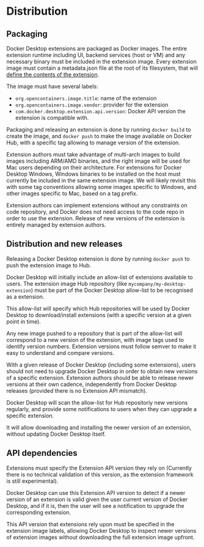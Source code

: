 # Distribution

## Packaging

Docker Desktop extensions are packaged as Docker images. The entire extension runtime including UI, backend services (host or VM) and any necessary binary must be included in the extension image.
Every extension image must contain a metadata.json file at the root of its filesystem, that will [define the contents of the extension](METADATA.md).

The image must have several labels:

- `org.opencontainers.image.title`: name of the extension
- `org.opencontainers.image.vendor`: provider for the extension
- `com.docker.desktop.extension.api.version`: Docker API version the extension is compatible with.

Packaging and releasing an extension is done by running `docker build` to create the image, and `docker push` to make the image available on Docker Hub, with a specific tag allowing to manage version of the extension.

Extension authors must take advantage of multi-arch images to build images including ARM/AMD binaries, and the right image will be used for Mac users depending on their architecture.
For extensions for Docker Desktop Windows, Windows binaries to be installed on the host must currently be included in the same extension image. We will likely revisit this with some tag conventions allowing some images specific to Windows, and other images specific to Mac, based on a tag prefix.

Extension authors can implement extensions without any constraints on code repository, and Docker does not need access to the code repo in order to use the extension. Release of new versions of the extension is entirely managed by extension authors.

## Distribution and new releases

Releasing a Docker Desktop extension is done by running `docker push` to push the extension image to Hub.

Docker Desktop will initially include an allow-list of extensions available to users. The extension image Hub repository (like `mycompany/my-desktop-extension`) must be part of the Docker Desktop allow-list to be recognised as a extension.

This allow-list will specify which Hub repositories will be used by Docker Desktop to download/install extensions (with a specific version at a given point in time).

Any new image pushed to a repository that is part of the allow-list will correspond to a new version of the extension, with image tags used to identify version numbers. Extension versions must follow semver to make it easy to understand and compare versions.

With a given release of Docker Desktop (including some extensions), users should not need to upgrade Docker Desktop in order to obtain new versions of a specific extension. Extension authors should be able to release newer versions at their own cadence, independently from Docker Desktop releases (provided there is no Extension API mismatch).

Docker Desktop will scan the allow-list for Hub repositoriy new versions regularly, and provide some notifications to users when they can upgrade a specific extension.

It will allow downloading and installing the newer version of an extension, without updating Docker Desktop itself.

## API dependencies

Extensions must specify the Extension API version they rely on (Currently there is no technical validation of this version, as the extension framework is still experimental).

Docker Desktop can use this Extension API version to detect if a newer version of an extension is valid given the user current version of Docker Desktop, and if it is, then the user will see a notification to upgrade the corresponding extension.

This API version that extensions rely upon must be specified in the extension image labels, allowing Docker Desktop to inspect newer versions of extension images without downloading the full extension image upfront.
